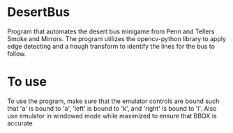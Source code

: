 # DesertBus
Program that automates the desert bus minigame from Penn and Tellers Smoke and Mirrors.
The program utilizes the opencv-python library to apply edge detecting and a hough transform to identify the lines for the bus to follow.


# To use

To use the program, make sure that the emulator controls are bound such that 'a' is bound to 'a', 'left' is bound to 'k', and 'right' is bound to 'l'. Also use emulator in windowed mode while maximized to ensure that BBOX is accurate
